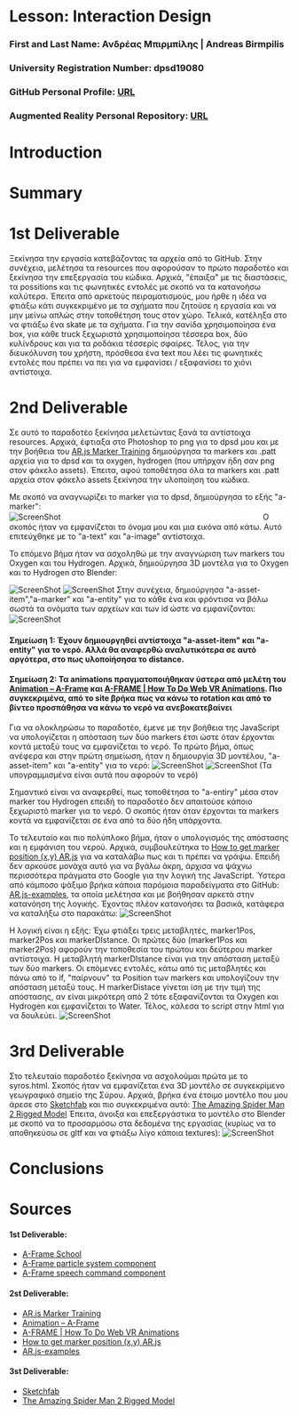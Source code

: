 # Lesson: Interaction Design

### First and Last Name: Ανδρέας Μπιρμπίλης | Andreas Birmpilis
### University Registration Number: dpsd19080
### GitHub Personal Profile: [URL](https://github.com/dpsd19080)
### Augmented Reality Personal Repository: [URL](https://github.com/dpsd19080/Augmented-Reality)

# Introduction

# Summary


# 1st Deliverable
Ξεκίνησα την εργασία κατεβάζοντας τα αρχεία από το GitHub. Στην συνέχεια, μελέτησα τα resources που αφορούσαν το πρώτο παραδοτέο και ξεκίνησα την επεξεργασία του κώδικα. Αρχικά, "έπαιξα" με τις διαστάσεις, τα possitions και τις φωνητικές εντολές με σκοπό να τα κατανοήσω καλύτερα. Έπειτα από αρκετούς πειραματισμούς, μου ήρθε η ιδέα να φτιάξω κάτι συγκεκριμένο με τα σχήματα που ζητούσε η εργασία και να μην μείνω απλώς στην τοποθέτηση τους στον χώρο. Τελικά, κατέληξα στο να φτιάξω ένα skate με τα σχήματα. Για την σανίδα χρησιμοποίησα ένα box, για κάθε truck ξεχωριστά χρησιμοποίησα τέσσερα box, δύο κυλίνδρους και για τα ροδάκια τέσσερίς σφαίρες. Τέλος, για την διευκόλυνση του χρήστη, πρόσθεσα ένα text που λέει τις φωνητικές εντολές που πρέπει να πει για να εμφανίσει / εξαφανίσει το χιόνι αντίστοιχα.   

# 2nd Deliverable
Σε αυτό το παραδοτέο ξεκίνησα μελετώντας ξανά τα αντίστοιχα resources. Αρχικά, έφτιαξα στο Photoshop το png για το dpsd μου και με την βοήθεια του [AR.js Marker Training](https://jeromeetienne.github.io/AR.js/three.js/examples/marker-training/examples/generator.html) δημιούργησα τα markers και .patt αρχεία για το dpsd και τα oxygen, hydrogen (που υπήρχαν ήδη σαν png στον φάκελο assets). Έπειτα, αφού τοποθέτησα όλα τα markers και .patt αρχεία στον φάκελο assets ξεκίνησα την υλοποίηση του κώδικα.

Με σκoπό να αναγνωρίζει το marker για το dpsd, δημιούργησα το εξής "a-marker":  
 ![ScreenShot](dpsdmarker.jpg)ㅤㅤㅤㅤㅤㅤㅤㅤㅤㅤㅤㅤㅤㅤㅤㅤㅤㅤㅤㅤㅤㅤㅤㅤㅤㅤㅤㅤ
Ο σκοπός ήταν να εμφανίζεται το όνομα μου και μια εικόνα από κάτω. Αυτό επιτεύχθηκε με το "a-text" και "a-image" αντίστοιχα.

Το επόμενο βήμα ήταν να ασχοληθώ με την αναγνώριση των markers του Oxygen και του Hydrogen.
Αρχικά, δημιούργησα 3D μοντέλα για το Oxygen και το Hydrogen στο Blender:

 ![ScreenShot](Oxygen_Screenshot_new.jpg) ![ScreenShot](Hydrogen_Screenshot_new.jpg)
Στην συνέχεια, δημιούργησα "a-asset-item","a-marker" και "a-entity" για το κάθε ένα και φρόντισα να βάλω σωστά τα ονόματα των αρχείων και των id ώστε να εμφανίζονται: 
 ![ScreenShot](oxy_hydrocode.jpg)ㅤ
 #### Σημείωση 1: Έχουν δημιουργηθεί αντίστοιχα "a-asset-item" και "a-entity" για το νερό. Αλλά θα αναφερθώ αναλυτικότερα σε αυτό αργότερα, στο πως υλοποiήσησα το distance.
 #### Σημείωση 2: Τα animations πραγματοποιήθηκαν ύστερα από μελέτη του [Animation – A-Frame](https://aframe.io/docs/1.3.0/components/animation.html) και [A-FRAME | How To Do Web VR Animations](https://www.youtube.com/watch?v=ZGk5XlPscsk&t=482s). Πιο συγκεκριμένα, από το site βρήκα πως να κάνω το rotation και από το βίντεο προσπάθησα να κάνω το νερό να ανεβοκατεβαίνει
 
Για να ολοκληρώσω το παραδοτέο, έμενε με την βοήθεια της JavaScript να υπολογίζεται η απόσταση των δύο markers έτσι ώστε όταν έρχονται κοντά μεταξύ τους να εμφανίζεται το νερό. Το πρώτο βήμα, όπως ανέφερα και στην πρώτη σημείωση, ήταν η δημιουργία 3D μοντέλου, "a-asset-item" και "a-entity" για το νερό:
 ![ScreenShot](Water_Screenshot.jpg)
 ![ScreenShot](watercode_new.jpg) (Τα υπογραμμισμένα είναι αυτά που αφορούν το νερό)
 
 Σημαντικό είναι να αναφερθεί, πως τοποθέτησα το "a-entiry" μέσα στον marker του Hydrogen επειδή το παραδοτέο δεν απαιτούσε κάποιο ξεχωριστό marker για το νερό. Ο σκοπός ήταν όταν έρχονται τα markers κοντά να εμφανίζεται σε ένα από τα δύο ήδη υπάρχοντα. 
 
 Το τελευταίο και πιο πολύπλοκο βήμα, ήταν ο υπολογισμός της απόστασης και η εμφάνιση του νερού. Αρχικά, συμβουλεύτηκα το [How to get marker position (x,y) AR.js](https://stackoverflow.com/questions/61239107/how-to-get-marker-position-x-y-ar-js?fbclid=IwAR1Sn5znFMi_lntPM_S7T3aLX5rdjE2Fj5HIk7CQtOUiaG6ZdR-dc5mFcss) για να καταλάβω πως και τι πρέπει να γράψω. Επειδή δεν αρκούσε μονάχα αυτό για να βγάλω άκρη, άρχισα να ψάχνω περισσότερα πράγματα στο Google για την λογική της JavaScript. Ύστερα από κάμποσο ψάξιμο βρήκα κάποια παρόμοια παραδείγματα στο GitHub: [AR.js-examples](https://github.com/stemkoski/AR.js-examples), τα οποία μελέτησα και με βοήθησαν αρκετά στην κατανόηση της λογικής. Έχοντας πλέον κατανοήσει τα βασικά, κατάφερα να καταλήξω στο παρακάτω:
 ![ScreenShot](JavaScript.jpg)
 
Η λογική είναι η εξής: Έχω φτιάξει τρεις μεταβλητές, marker1Pos, marker2Pos και markerDIstance. Οι πρώτες δύο (marker1Pos και marker2Pos) αφορούν την τοποθεσία του πρώτου και δεύτερου marker αντίστοιχα. Η μεταβλητή markerDIstance είναι για την απόσταση μεταξύ των δύο markers. Οι επόμενες εντολές, κάτω από τις μεταβλητές και πάνω από το if, "παίρνουν" τα Position των markers και υπολογίζουν την απόσταση μεταξύ τους. Η markerDistace γίνεται ίση με την τιμή της απόστασης, αν είναι μικρότερη από 2 τότε εξαφανίζονται τα Oxygen και Hydrogen και εμφανίζεται το Water.
Τέλος, κάλεσα τo script στην html για να δουλεύει.
 ![ScreenShot](call_java.jpg)

# 3rd Deliverable 
Στο τελευταίο παραδοτέο ξεκίνησα να ασχολούμαι πρώτα με το syros.html. Σκοπός ήταν να εμφανίζεται ένα 3D μοντέλο σε συγκεκρίμενο γεωγραφικό σημείο της Σύρου. Αρχικά, βρήκα ένα έτοιμο μοντέλο που μου άρεσε στο [Sketchfab](https://sketchfab.com/) και πιο συγκεκριμένα αυτό: [The Amazing Spider Man 2 Rigged Model](https://sketchfab.com/3d-models/the-amazing-spider-man-2-rigged-model-fd9385343d14477a979d0269b3015e1e) Έπειτα, άνοιξα και επεξεργάστικα το μοντέλο στο Blender με σκοπό να το προσαρμόσω στα δεδομένα της εργασίας (κυρίως να το αποθηκεύσω σε gltf και να φτιάξω λίγο κάποια textures):
 ![ScreenShot](spidey_syros_model_screenshot.jpg)

# Conclusions


# Sources
#### 1st Deliverable:
- [Α-Frame School](https://aframe.io/aframe-school/#/)
- [Α-Frame particle system component](https://www.npmjs.com/package/aframe-particle-system-component)
- [Α-Frame speech command component](https://www.npmjs.com/package/aframe-speech-command-component)

#### 2st Deliverable:
- [AR.js Marker Training](https://jeromeetienne.github.io/AR.js/three.js/examples/marker-training/examples/generator.html)
- [Animation – A-Frame](https://aframe.io/docs/1.3.0/components/animation.html)
- [A-FRAME | How To Do Web VR Animations](https://www.youtube.com/watch?v=ZGk5XlPscsk&t=482s)
- [How to get marker position (x,y) AR.js](https://stackoverflow.com/questions/61239107/how-to-get-marker-position-x-y-ar-js?fbclid=IwAR1Sn5znFMi_lntPM_S7T3aLX5rdjE2Fj5HIk7CQtOUiaG6ZdR-dc5mFcss)
- [AR.js-examples](https://github.com/stemkoski/AR.js-examples)

#### 3st Deliverable:
- [Sketchfab](https://sketchfab.com/)
- [The Amazing Spider Man 2 Rigged Model](https://sketchfab.com/3d-models/the-amazing-spider-man-2-rigged-model-fd9385343d14477a979d0269b3015e1e)
